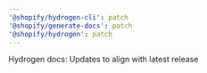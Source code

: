 ```yaml
---
'@shopify/hydrogen-cli': patch
'@shopify/generate-docs': patch
'@shopify/hydrogen': patch
---
```


Hydrogen docs: Updates to align with latest release
